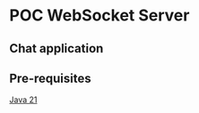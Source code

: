 # POC WebSocket Server

## Chat application

## Pre-requisites
[Java 21](https://adoptium.net/temurin/releases/)